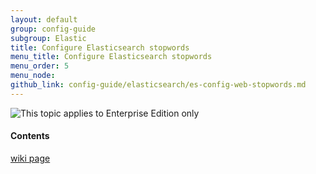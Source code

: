 ```yaml
---
layout: default
group: config-guide
subgroup: Elastic
title: Configure Elasticsearch stopwords
menu_title: Configure Elasticsearch stopwords
menu_order: 5
menu_node: 
github_link: config-guide/elasticsearch/es-config-web-stopwords.md
---
```


<img src="{{ site.baseurl }}common/images/ee-only_large.png" alt="This topic applies to Enterprise Edition only">


#### Contents

[wiki page](https://magento2.atlassian.net/wiki/display/PRD/Elasticsearch+-+Managing+Stopwords)
